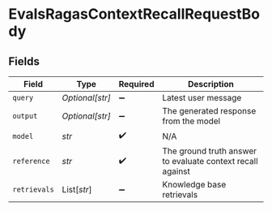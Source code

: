 # EvalsRagasContextRecallRequestBody


## Fields

| Field                                                      | Type                                                       | Required                                                   | Description                                                |
| ---------------------------------------------------------- | ---------------------------------------------------------- | ---------------------------------------------------------- | ---------------------------------------------------------- |
| `query`                                                    | *Optional[str]*                                            | :heavy_minus_sign:                                         | Latest user message                                        |
| `output`                                                   | *Optional[str]*                                            | :heavy_minus_sign:                                         | The generated response from the model                      |
| `model`                                                    | *str*                                                      | :heavy_check_mark:                                         | N/A                                                        |
| `reference`                                                | *str*                                                      | :heavy_check_mark:                                         | The ground truth answer to evaluate context recall against |
| `retrievals`                                               | List[*str*]                                                | :heavy_minus_sign:                                         | Knowledge base retrievals                                  |